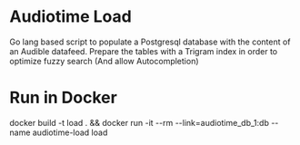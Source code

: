 # Audiotime Load

Go lang based script to populate a Postgresql database with the content of an Audible datafeed.
Prepare the tables with a Trigram index in order to optimize fuzzy search (And allow Autocompletion)

# Run in Docker

docker build -t load . && docker run -it --rm --link=audiotime_db_1:db --name audiotime-load load
